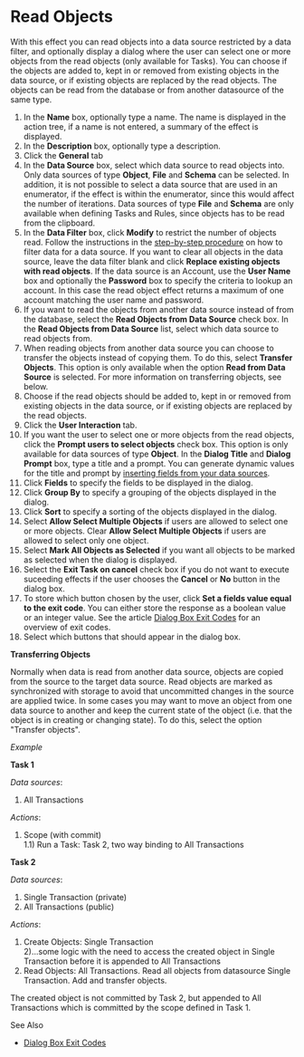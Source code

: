 # Read Objects

With this effect you can read objects into a data source restricted by a data filter, and optionally display a dialog where the user can select one or more objects from the read objects (only available for Tasks). You can choose if the objects are added to, kept in or removed from existing objects in the data source, or if existing objects are replaced by the read objects. The objects can be read from the database or from another datasource of the same type.

1.  In the **Name** box, optionally type a name. The name is displayed in the action tree, if a name is not entered, a summary of the effect is displayed.
2.  In the **Description** box, optionally type a description.
3.  Click the **General** tab
4.  In the **Data Source** box, select which data source to read objects into. Only data sources of type **Object**, **File** and **Schema** can be selected. In addition, it is not possible to select a data source that are used in an enumerator, if the effect is within the enumerator, since this would affect the number of iterations. Data sources of type **File** and **Schema** are only available when defining Tasks and Rules, since objects has to be read from the clipboard.
5.  In the **Data Filter** box, click **Modify** to restrict the number of objects read. Follow the instructions in the [step-by-step procedure](../../data-sources/specifying-a-data-filter-for-a-data-source.md) on how to filter data for a data source. If you want to clear all objects in the data source, leave the data filter blank and click **Replace existing objects with read objects**. If the data source is an Account, use the **User Name** box and optionally the **Password** box to specify the criteria to lookup an account. In this case the read object effect returns a maximum of one account matching the user name and password.
6.  If you want to read the objects from another data source instead of from the database, select the **Read Objects from Data Source** check box. In the **Read Objects from Data Source** list, select which data source to read objects from.
7.  When reading objects from another data source you can choose to transfer the objects instead of copying them. To do this, select **Transfer Objects**. This option is only available when the option **Read from Data Source** is selected. For more information on transferring objects, see below.
8.  Choose if the read objects should be added to, kept in or removed from existing objects in the data source, or if existing objects are replaced by the read objects.
9.  Click the **User Interaction** tab.
10.  If you want the user to select one or more objects from the read objects, click the **Prompt users to select objects** check box. This option is only available for data sources of type **Object**. In the **Dialog Title** and **Dialog Prompt** box, type a title and a prompt. You can generate dynamic values for the title and prompt by [inserting fields from your data sources](../generate-dynamic-values-for-text-fields.md "Generate Dynamic Values for Text Fields").
11.  Click **Fields** to specify the fields to be displayed in the dialog.
12.  Click **Group By** to specify a grouping of the objects displayed in the dialog.
13.  Click **Sort** to specify a sorting of the objects displayed in the dialog.
14.  Select **Allow Select Multiple Objects** if users are allowed to select one or more objects. Clear **Allow Select Multiple Objects** if users are allowed to select only one object.
15.  Select **Mark All Objects as Selected** if you want all objects to be marked as selected when the dialog is displayed.
16.  Select the **Exit Task on cancel** check box if you do not want to execute suceeding effects if the user chooses the **Cancel** or **No** button in the dialog box.
17.  To store which button chosen by the user, click **Set a fields value equal to the exit code**. You can either store the response as a boolean value or an integer value. See the article [Dialog Box Exit Codes](../../../../dialog-box-exit-codes.md "Dialog Box Exit Codes") for an overview of exit codes.
18.  Select which buttons that should appear in the dialog box.

**Transferring Objects**

Normally when data is read from another data source, objects are copied from the source to the target data source. Read objects are marked as synchronized with storage to avoid that uncommitted changes in the source are applied twice. In some cases you may want to move an object from one data source to another and keep the current state of the object (i.e. that the object is in creating or changing state). To do this, select the option "Transfer objects".  

*Example*

**Task 1**  

*Data sources*:
1) All Transactions  

*Actions*:
1) Scope (with commit)  
1.1) Run a Task: Task 2, two way binding to All Transactions  

**Task 2**  

*Data sources*:
1) Single Transaction (private)  
2) All Transactions (public)  

*Actions*:
1) Create Objects: Single Transaction  
2)...some logic with the need to access the created object in Single Transaction before it is appended to All Transactions  
3) Read Objects: All Transactions. Read all objects from datasource Single Transaction. Add and transfer objects.  

The created object is not committed by Task 2, but appended to All Transactions which is committed by the scope defined in Task 1.

See Also

*   [Dialog Box Exit Codes](../../../../dialog-box-exit-codes.md)